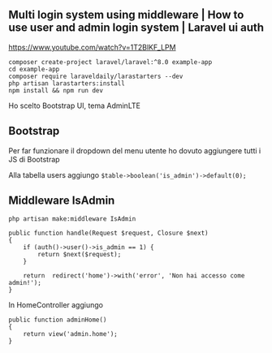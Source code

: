 ## Multi login system using middleware | How to use user and admin login system | Laravel ui auth
https://www.youtube.com/watch?v=1T2BlKF_LPM


```
composer create-project laravel/laravel:^8.0 example-app
cd example-app
composer require laraveldaily/larastarters --dev
php artisan larastarters:install
npm install && npm run dev
```

Ho scelto Bootstrap UI, tema AdminLTE

## Bootstrap
Per far funzionare il dropdown del menu utente ho dovuto aggiungere tutti i JS di Bootstrap

Alla tabella users aggiungo
`$table->boolean('is_admin')->default(0);`

## Middleware IsAdmin
`php artisan make:middleware IsAdmin`

    public function handle(Request $request, Closure $next)
    {
        if (auth()->user()->is_admin == 1) {
            return $next($request);
        }

        return  redirect('home')->with('error', 'Non hai accesso come admin!');
    }

In HomeController aggiungo

    public function adminHome()
    {
        return view('admin.home');
    }

